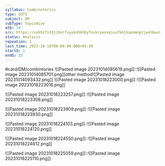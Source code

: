 ```yaml
---
syllabus: Combinatorics
type: GOTS
subject: DM
subType: topicWise
atQ: 14
src: https://uxkhzfstdjcborfuyyknhkhbyfnskrywvveioufkbjkupomnptjwvhbavkysuhi.vercel.app/gateoverflow.in/quiz/results.html?exam_id=318
status: Analysis
repeation: 1
last_time: 2023-10-19T00:00:00.000+05:30
startQ: 1
endQ: 25
---
```

#card/DM/combintories 
![[Pasted image 20231014085619.png]]::![[Pasted image 20231014085701.png]]other method![[Pasted image 20231014093432.png]] <!--SR:!2023-10-27,4,270-->
![[Pasted image 20231018223000.png]]::![[Pasted image 20231018223016.png]] <!--SR:!2023-10-27,4,270-->

 ![[Pasted image 20231018223257.png]]::![[Pasted image 20231018223308.png]]

![[Pasted image 20231018223909.png]]::![[Pasted image 20231018223930.png]] <!--SR:!2023-10-27,4,270-->

![[Pasted image 20231018224103.png]]::![[Pasted image 20231018224120.png]] <!--SR:!2023-10-26,3,250-->


![[Pasted image 20231018224550.png]]::![[Pasted image 20231018224612.png]] <!--SR:!2023-10-27,4,270-->


![[Pasted image 20231018225059.png]]::![[Pasted image 20231018225110.png]] <!--SR:!2023-10-27,4,270-->